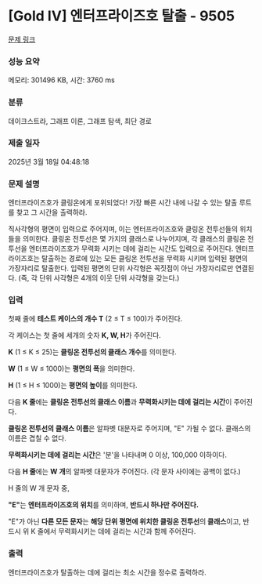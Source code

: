# [Gold IV] 엔터프라이즈호 탈출 - 9505 

[문제 링크](https://www.acmicpc.net/problem/9505) 

### 성능 요약

메모리: 301496 KB, 시간: 3760 ms

### 분류

데이크스트라, 그래프 이론, 그래프 탐색, 최단 경로

### 제출 일자

2025년 3월 18일 04:48:18

### 문제 설명

<p>엔터프라이즈호가 클링온에게 포위되었다! 가장 빠른 시간 내에 나갈 수 있는 탈출 루트를 찾고 그 시간을 출력하라.</p>

<p>직사각형의 평면이 입력으로 주어지며, 이는 엔터프라이즈호와 클링온 전투선들의 위치들을 의미한다. 클링온 전투선은 몇 가지의 클래스로 나누어지며, 각 클래스의 클링온 전투선을 엔터프라이즈호가 무력화 시키는 데에 걸리는 시간도 입력으로 주어진다. 엔터프라이즈호는 탈출하는 경로에 있는 모든 클링온 전투선을 무력화 시키며 입력된 평면의 가장자리로 탈출한다. 입력된 평면의 단위 사각형은 꼭짓점이 아닌 가장자리로만 연결된다. (즉, 각 단위 사각형은 4개의 이웃 단위 사각형을 갖는다.)</p>

### 입력 

 <p>첫째 줄에 <strong>테스트 케이스의 개수 T</strong> (2 ≤ T ≤ 100)가 주어진다.</p>

<p>각 케이스는 첫 줄에 세개의 숫자 <strong>K, W, H</strong>가 주어진다.</p>

<p><strong>K</strong> (1 ≤ K ≤ 25)는 <strong>클링온 전투선의 클래스 개수</strong>를 의미한다.</p>

<p><strong>W</strong> (1 ≤ W ≤ 1000)는 <strong>평면의 폭</strong>을 의미한다.</p>

<p><strong>H</strong> (1 ≤ H ≤ 1000)는 <strong>평면의 높이</strong>를 의미한다.</p>

<p> </p>

<p>다음 <strong>K 줄</strong>에는 <strong>클링온 전투선의 클래스 이름</strong>과 <strong>무력화시키는 데에 걸리는 시간</strong>이 주어진다.</p>

<p><strong>클링온 전투선의 클래스 이름</strong>은 알파벳 대문자로 주어지며, "E" 가될 수 없다. 클래스의 이름은 겹칠 수 없다.</p>

<p><strong>무력화시키는 데에 걸리는 시간</strong>은 '분'을 나타내며 0 이상, 100,000 이하이다.</p>

<p>다음 <strong>H 줄</strong>에는 <strong>W 개</strong>의 알파벳 대문자가 주어진다. (각 문자 사이에는 공백이 없다.)</p>

<p>H 줄의 W 개 문자 중,</p>

<p><strong>"E"</strong>는 <strong>엔터프라이즈호의 위치</strong>를 의미하며, <strong>반드시 하나만 주어진다.</strong></p>

<p>"E"가 아닌 <strong>다른 모든 문자</strong>는 <strong>해당 단위 평면에 위치한 </strong><strong>클링온</strong><strong> 전투선</strong>의<strong> 클래스</strong>이고, 반드시 위 K 줄에서 무력화시키는 데에 걸리는 시간과 함께 주어진다.</p>

### 출력 

 <p>엔터프라이즈호가 탈출하는 데에 걸리는 최소 시간을 정수로 출력하라.</p>

